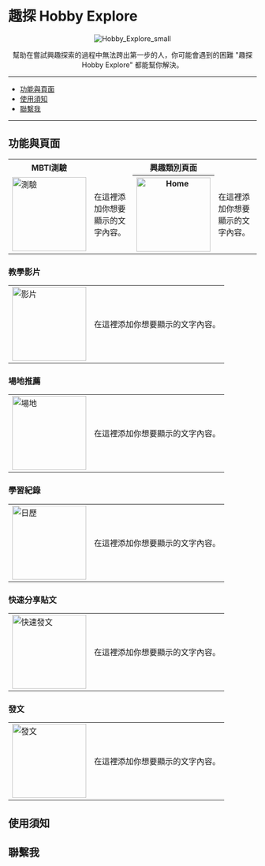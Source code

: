 # 趣探 Hobby Explore
<p align="center">
  <img src="https://github.com/YOUBrian/Hobby-Explore/assets/124262250/f9b05561-bba1-410b-bb4a-1d02ed547496" alt="Hobby_Explore_small"/>
</p>
<p align="center">
幫助在嘗試興趣探索的過程中無法跨出第一步的人，你可能會遇到的困難 "趣探 Hobby Explore" 都能幫你解決。
</p>



---

- [功能與頁面](#功能與頁面)
- [使用須知](#使用須知)
- [聯繫我](#聯繫我)

---

## 功能與頁面


<table>
<th>MBTI測驗</th>
<th></th>
<th>興趣類別頁面</th>
  <tr>
    <td>
      <img src="https://github.com/YOUBrian/Hobby-Explore/assets/124262250/7b66f7fc-942a-431d-b0e5-3006f09d0688" alt="測驗" width="150"/>
    </td>
    <td>
      在這裡添加你想要顯示的文字內容。
    </td>
    <th><img src="https://github.com/YOUBrian/Hobby-Explore/assets/124262250/845c2fa3-2385-4c4e-83d0-1c8c96172650" alt="Home" width="150"/></th>
    <td>
      在這裡添加你想要顯示的文字內容。
    </td>
  </tr>
</table>

### 教學影片

<table>
  <tr>
    <td>
      <img src="https://github.com/YOUBrian/Hobby-Explore/assets/124262250/d1ff059d-92be-4104-9a1a-cc1034c4deac" alt="影片" width="150"/>
    </td>
    <td>
      在這裡添加你想要顯示的文字內容。
    </td>
  </tr>
</table>

### 場地推薦

<table>
  <tr>
    <td>
      <img src="https://github.com/YOUBrian/Hobby-Explore/assets/124262250/cef0410a-41c5-49c6-8fc3-06dcd2de1ea6" alt="場地" width="150"/>
    </td>
    <td>
      在這裡添加你想要顯示的文字內容。
    </td>
  </tr>
</table>

### 學習紀錄

<table>
  <tr>
    <td>
      <img src="https://github.com/YOUBrian/Hobby-Explore/assets/124262250/80412ef1-5b78-4844-a686-6092484b87ad" alt="日歷" width="150"/>
    </td>
    <td>
      在這裡添加你想要顯示的文字內容。
    </td>
  </tr>
</table>

### 快速分享貼文

<table>
  <tr>
    <td>
      <img src="https://github.com/YOUBrian/Hobby-Explore/assets/124262250/9031a6be-2299-429f-bc79-82cc2de6dde8" alt="快速發文" width="150"/>
    </td>
    <td>
      在這裡添加你想要顯示的文字內容。
    </td>
  </tr>
</table>

### 發文

<table>
  <tr>
    <td>
      <img src="https://github.com/YOUBrian/Hobby-Explore/assets/124262250/77666db8-1599-4950-a1cb-c11e5932e88b" alt="發文" width="150"/>
    </td>
    <td>
      在這裡添加你想要顯示的文字內容。
    </td>
  </tr>
</table>


## 使用須知


## 聯繫我
